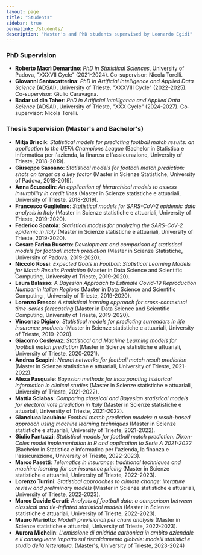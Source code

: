 ```yaml
---
layout: page
title: "Students"
sidebar: true
permalink: /students/
description: "Master's and PhD students supervised by Leonardo Egidi"
---
```


### PhD Supervision

- **Roberto Macrì Demartino**: *PhD in Statistical Sciences*, University of Padova, "XXXVII Cycle" (2021-2024). Co-supervisor: Nicola Torelli.
- **Giovanni Santacatterina**: *PhD in Artificial Intelligence and Applied Data Science* (ADSAI), University of Trieste, "XXXVIII Cycle" (2022-2025). Co-supervisor: Giulio Caravagna.
- **Badar ud din Taher**: *PhD in Artificial Intelligence and Applied Data Science* (ADSAI), University of Trieste, "XXX Cycle" (2024-2027). Co-supervisor: Nicola Torelli.

### Thesis Supervision (Master's and Bachelor's)

- **Mitja Briscik**: *Statistical models for predicting football match results: an application to the UEFA Champions League* (Bachelor in Statistica e informatica per l'azienda, la finanza e l'assicurazione, University of Trieste, 2018-2019).
- **Giuseppe Sassano**: *Statistical models for football match prediction: shots on target as a key factor* (Master in Scienze Statistiche, University of Padova, 2018-2019).
- **Anna Scussolin**: *An application of hierarchical models to assess insurability in credit lines* (Master in Scienze statistiche e attuariali, University of Trieste, 2018-2019).
- **Francesco Guglielmo**: *Statistical models for SARS-CoV-2 epidemic data analysis in Italy* (Master in Scienze statistiche e attuariali, University of Trieste, 2019-2020).
- **Federico Spatola**: *Statistical models for analyzing the SARS-CoV-2 epidemic in Italy* (Master in Scienze statistiche e attuariali, University of Trieste, 2019-2020).
- **Cesare Farina Busetto**: *Development and comparison of statistical models for football match prediction* (Master in Scienze Statistiche, University of Padova, 2019-2020).
- **Niccolò Rossi**: *Expected Goals in Football: Statistical Learning Models for Match Results Prediction* (Master in Data Science and Scientific Computing, University of Trieste, 2019-2020).
- **Laura Balasso**: *A Bayesian Approach to Estimate Covid-19 Reproduction Number in Italian Regions* (Master in Data Science and Scientific Computing , University of Trieste, 2019-2020).
- **Lorenzo Fresco**: *A statistical learning approach for cross-contextual time-series forecasting* (Master in Data Science and Scientific Computing, University of Trieste, 2019-2020).
- **Vincenzo Digiaro**: *Statistical models for predicting surrenders in life insurance products* (Master in Scienze statistiche e attuariali, University of Trieste, 2019-2020).
- **Giacomo Coslevaz**: *Statistical and Machine Learning models for football match prediction* (Master in Scienze statistiche e attuariali, University of Trieste, 2020-2021).
- **Andrea Scapini**: *Neural networks for football match result prediction* (Master in Scienze statistiche e attuariali, University of Trieste, 2021-2022).
- **Alexa Pasquale**: *Bayesian methods for incorporating historical information in clinical studies* (Master in Scienze statistiche e attuariali, University of Trieste, 2021-2022).
- **Mattia Sclabas**: *Comparing classical and Bayesian statistical models for electoral vote prediction in Italy* (Master in Scienze statistiche e attuariali, University of Trieste, 2021-2022).
- **Giancluca Iacubino**: *Football match prediction models: a result-based approach using machine learning techniques* (Master in Scienze statistiche e attuariali, University of Trieste, 2021-2022).
- **Giulio Fantuzzi**: *Statistical models for football match prediction: Dixon-Coles model implementation in R and application to Serie A 2021-2022* (Bachelor in  Statistica e informatica per l'azienda, la finanza e l'assicurazione, University of Trieste, 2022-2023).
- **Marco Pasetti**: *Telematics in insurance: traditional techniques and machine learning for car insurance pricing* (Master in Scienze statistiche e attuariali, University of Trieste, 2022-2023).
- **Lorenzo Turrini**: *Statistical approaches to climate change: literature review and preliminary models* (Master in Scienze statistiche e attuariali, University of Trieste, 2022-2023).
- **Marco Davide Ceruti**: *Analysis of football data: a comparison between classical and tie-inflated statistical models* (Master in Scienze statistiche e attuariali, University of Trieste, 2022-2023).
- **Mauro Mariotto**: *Modelli previsionali per churn analysis* (Master in Scienze statistiche e attuariali, University of Trieste, 2022-2023).
- **Aurora Michelin**: *L'emissione di anidride carbonica in ambito aziendale e il conseguente impatto sul riscaldamento globale: modelli statistici e studio della letteratura*. (Master's, University of Trieste, 2023-2024) 
